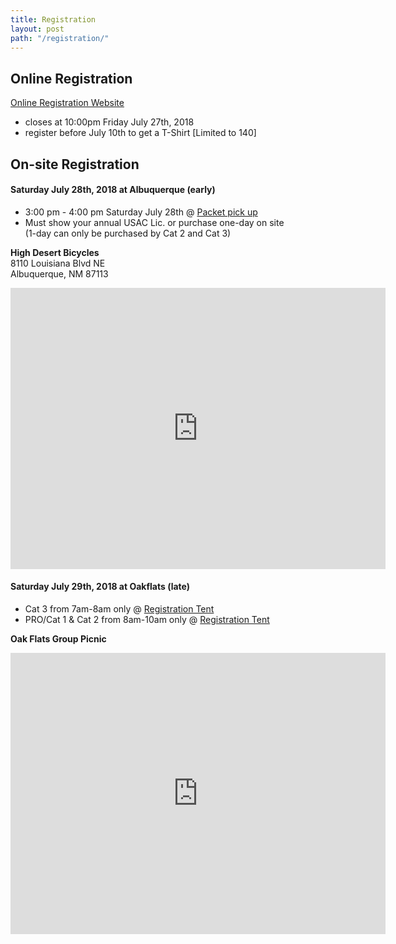 ```yaml
---
title: Registration 
layout: post
path: "/registration/"
---
```


## Online Registration 


[Online Registration Website](http://www.newmexicosportsonline.com/MountainBiking/Oakflats-MTB-Race-2017/55237)
 
* closes at 10:00pm Friday July 27th, 2018
* register before July 10th to get a T-Shirt [Limited to 140]

## On-site Registration 


#### Saturday July 28th, 2018 at Albuquerque (early)

* 3:00 pm - 4:00 pm Saturday July 28th @ [Packet pick up](https://goo.gl/maps/WEem8DNzbqQ2)
* Must show your annual USAC Lic. or purchase one-day on site  
  (1-day can only be purchased by Cat 2 and Cat 3)

**High Desert Bicycles**  
8110 Louisiana Blvd NE  
Albuquerque, NM 87113

<iframe src="https://www.google.com/maps/embed?pb=!1m14!1m8!1m3!1d13044.971604604823!2d-106.5683972!3d35.175498!3m2!1i1024!2i768!4f13.1!3m3!1m2!1s0x0%3A0xe9ce68cc7f8238e8!2sHigh+Desert+Bicycles+Inc!5e0!3m2!1sen!2sus!4v1523722554404" width="600" height="450" frameborder="0" style="border:0" allowfullscreen></iframe>

<br>  

#### Saturday July 29th, 2018 at Oakflats (late)

* Cat 3 from 7am-8am only @ [Registration Tent](https://goo.gl/maps/oxCxcVjKADq)
* PRO/Cat 1 & Cat 2 from 8am-10am only @ [Registration Tent](https://goo.gl/maps/oxCxcVjKADq)

**Oak Flats Group Picnic**

<iframe src="https://www.google.com/maps/embed?pb=!1m18!1m12!1m3!1d3268.3386527475836!2d-106.32422448493635!3d34.99822687473317!2m3!1f0!2f0!3f0!3m2!1i1024!2i768!4f13.1!3m3!1m2!1s0x8718baea8feee6c7%3A0xa5df245ce0343bbf!2sOak+Flats+Group+Picnic!5e0!3m2!1sen!2sus!4v1523929814442" width="600" height="450" frameborder="0" style="border:0" allowfullscreen></iframe>

